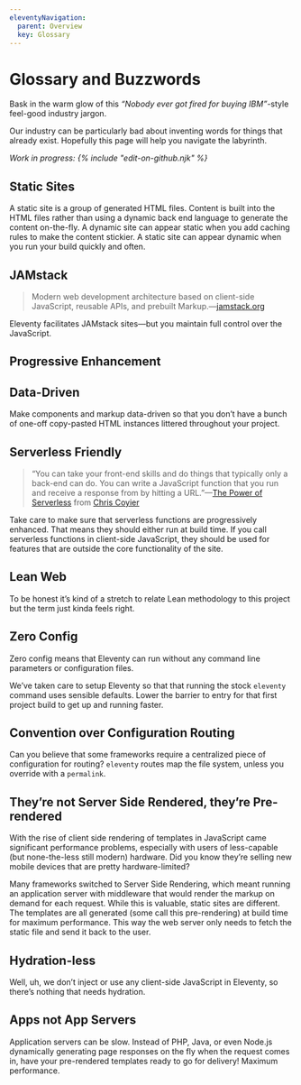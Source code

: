 ```yaml
---
eleventyNavigation:
  parent: Overview
  key: Glossary
---
```


# Glossary and Buzzwords

Bask in the warm glow of this _“Nobody ever got fired for buying IBM”_-style feel-good industry jargon.

Our industry can be particularly bad about inventing words for things that already exist. Hopefully this page will help you navigate the labyrinth.

_Work in progress: {% include "edit-on-github.njk" %}_

## Static Sites

A static site is a group of generated HTML files. Content is built into the HTML files rather than using a dynamic back end language to generate the content on-the-fly. A dynamic site can appear static when you add caching rules to make the content stickier. A static site can appear dynamic when you run your build quickly and often.

## JAMstack

> Modern web development architecture based on client-side JavaScript, reusable APIs, and prebuilt Markup.—[jamstack.org](https://jamstack.org/)

Eleventy facilitates JAMstack sites—but you maintain full control over the JavaScript.

## Progressive Enhancement

<!-- You’re safe here. But a static site generator that is Progressive Enhancement friendly is only the beginning. -->

## Data-Driven

Make components and markup data-driven so that you don’t have a bunch of one-off copy-pasted HTML instances littered throughout your project.

## Serverless Friendly

> “You can take your front-end skills and do things that typically only a back-end can do. You can write a JavaScript function that you run and receive a response from by hitting a URL.”—[The Power of Serverless](https://serverless.css-tricks.com/) from [Chris Coyier](https://twitter.com/chriscoyier)

Take care to make sure that <span class="buzzword">serverless</span> functions are <span class="buzzword">progressively enhanced</span>. That means they should either run at build time. If you call <span class="buzzword">serverless</span> functions in client-side JavaScript, they should be used for features that are outside the core functionality of the site.

## Lean Web

To be honest it’s kind of a stretch to relate Lean methodology to this project but the term just kinda feels right.

## Zero Config

Zero config means that Eleventy can run without any command line parameters or configuration files.

We’ve taken care to setup Eleventy so that that running the stock  `eleventy` command uses sensible defaults. Lower the barrier to entry for that first project build to get up and running faster.

## Convention over Configuration Routing

Can you believe that some frameworks require a centralized piece of configuration for routing? `eleventy` routes map the file system, unless you override with a `permalink`.

## They’re not Server Side Rendered, they’re Pre-rendered

With the rise of client side rendering of templates in JavaScript came significant performance problems, especially with users of less-capable (but none-the-less still modern) hardware. Did you know they’re selling new mobile devices that are pretty hardware-limited?

Many frameworks switched to Server Side Rendering, which meant running an application server with middleware that would render the markup on demand for each request. While this is valuable, static sites are different. The templates are all generated (some call this pre-rendering) at build time for maximum performance. This way the web server only needs to fetch the static file and send it back to the user.

## Hydration-less

Well, uh, we don’t inject or use any client-side JavaScript in Eleventy, so there’s nothing that needs hydration.

## Apps not App Servers

Application servers can be slow. Instead of PHP, Java, or even Node.js dynamically generating page responses on the fly when the request comes in, have your pre-rendered templates ready to go for delivery! Maximum performance.
